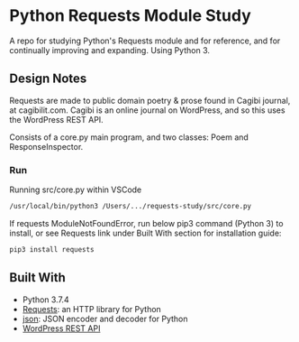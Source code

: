 # Python Requests Module Study

A repo for studying Python's Requests module and for reference, and for continually improving and expanding. Using Python 3.

## Design Notes

Requests are made to public domain poetry & prose found in Cagibi journal, at cagibilit.com. Cagibi is an online journal on WordPress, and so this uses the WordPress REST API.

Consists of a core.py main program, and two classes:  Poem and ResponseInspector.

### Run

Running src/core.py within VSCode
```bash
/usr/local/bin/python3 /Users/.../requests-study/src/core.py
```

If requests ModuleNotFoundError, run below pip3 command (Python 3) to install, or see Requests link under Built With section for installation guide:
```bash
pip3 install requests
```

## Built With

- Python 3.7.4
- [Requests](https://requests.readthedocs.io/en/latest/): an HTTP library for Python
- [json](https://docs.python.org/3/library/json.html): JSON encoder and decoder for Python
- [WordPress REST API](https://developer.wordpress.org/rest-api/)